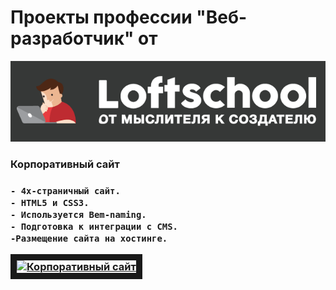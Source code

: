 <h1>Проекты профессии "Веб-разработчик" от</h1> <img src="img/loftschool.png">

<h3>Корпоративный сайт<h3>

    - 4х-страничный сайт.
    - HTML5 и CSS3.
    - Используется Bem-naming.
    - Подготовка к интеграции с CMS.
    -Размещение сайта на хостинге.
<a href="http://www.youtube.com/watch?feature=player_embedded&v=BVMInCrx8aE" target="_blank"><img src="http://img.youtube.com/vi/BVMInCrx8aE/0.jpg"
alt="Корпоративный сайт" width="240" height="180" border="10" /></a>
